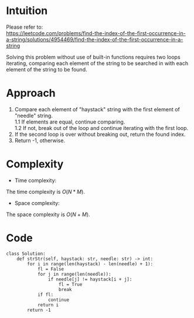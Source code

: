 # Intuition
<!-- Describe your first thoughts on how to solve this problem. -->
Please refer to:\
https://leetcode.com/problems/find-the-index-of-the-first-occurrence-in-a-string/solutions/4954469/find-the-index-of-the-first-occurrence-in-a-string

Solving this problem without use of built-in functions requires two loops iterating, comparing each element of the string to be searched in with each element of the string to be found.

# Approach
<!-- Describe your approach to solving the problem. -->
1. Compare each element of "haystack" string with the first element of "needle" string.\
1.1 If elements are equal, continue comparing.\
1.2 If not, break out of the loop and continue iterating with the first loop.
2. If the second loop is over without breaking out, return the found index.
3. Return -1, otherwise.

# Complexity
- Time complexity:
<!-- Add your time complexity here, e.g. $$O(n)$$ -->
The time complexity is $O(N*M)$.

- Space complexity:
<!-- Add your space complexity here, e.g. $$O(n)$$ -->
The space complexity is $O(N+M)$.

# Code
```
class Solution:
    def strStr(self, haystack: str, needle: str) -> int:
        for i in range(len(haystack) - len(needle) + 1):
            fl = False
            for j in range(len(needle)):
                if needle[j] != haystack[i + j]:
                    fl = True
                    break
            if fl:
                continue
            return i
        return -1 
```